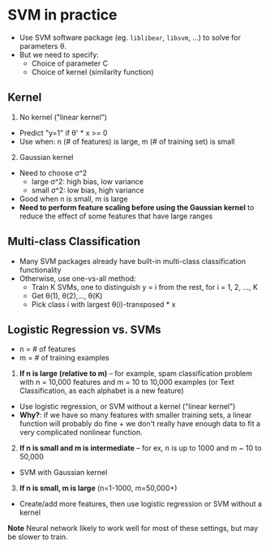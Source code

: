 # SVM in practice

- Use SVM software package (eg. `liblibear`, `libsvm`, ...) to solve for parameters θ.
- But we need to specify:
    - Choice of parameter C
    - Choice of kernel (similarity function)

## Kernel
1. No kernel ("linear kernel")
  - Predict "y=1" if θ' * x >= 0
  - Use when: n (# of features) is large, m (# of training set) is small

2. Gaussian kernel
  - Need to choose σ^2
    - large σ^2: high bias, low variance
    - small σ^2: low bias, high variance
  - Good when n is small, m is large
  - **Need to perform feature scaling before using the Gaussian kernel** to reduce the effect of some features that have large ranges

## Multi-class Classification

- Many SVM packages already have built-in multi-class classification functionality
- Otherwise, use one-vs-all method:
    - Train K SVMs, one to distinguish y = i from the rest, for i = 1, 2, ..., K
    - Get θ(1), θ(2),..., θ(K)
    - Pick class i with largest θ(i)-transposed * x

## Logistic Regression vs. SVMs

- n = # of features
- m = # of training examples

1. **If n is large (relative to m)** – for example, spam classification problem with n = 10,000 features and m = 10 to 10,000 examples (or  Text Classification, as each alphabet is a new feature)

- Use logistic regression, or SVM without a kernel ("linear kernel")
- **Why?**: if we have so many features with smaller training sets, a linear function will probably do fine + we don't really have enough data to fit a very complicated nonlinear function.

2. **If n is small and m is intermediate** – for ex, n is up to 1000 and m ~ 10 to 50,000
- SVM with Gaussian kernel

3. **If n is small, m is large** (n=1-1000, m=50,000+)
- Create/add more features, then use logistic regression or SVM without a kernel

**Note** Neural network likely to work well for most of these settings, but may be slower to train.
